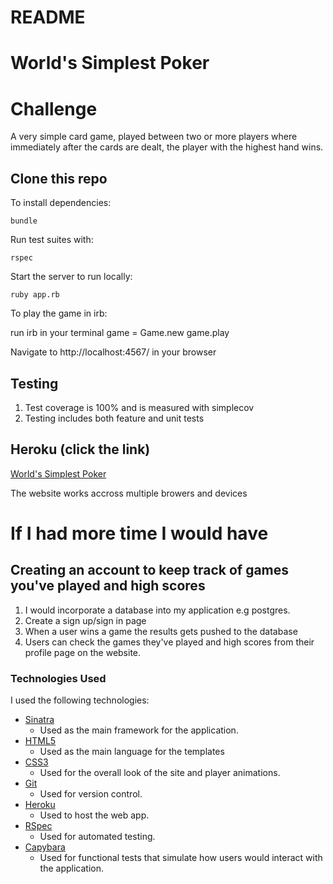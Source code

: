 # README

# World's Simplest Poker

# Challenge

A very simple card game, played between two or more players where immediately after the cards are dealt, the player with the highest hand wins.

## Clone this repo

To install dependencies:

```shell
bundle
```

Run test suites with:

```shell
rspec
```

Start the server to run locally:

```
ruby app.rb
```

To play the game in irb:

run irb in your terminal
game = Game.new
game.play

Navigate to http://localhost:4567/ in your browser

## Testing

1. Test coverage is 100% and is measured with simplecov
2. Testing includes both feature and unit tests

## Heroku (click the link)
[World's Simplest Poker](https://pixie-tech-test.herokuapp.com/)

The website works accross multiple browers and devices 

# If I had more time I would have

## Creating an account to keep track of games you've played and high scores
1. I would incorporate a database into my application e.g postgres. 
2. Create a sign up/sign in page
3. When a user wins a game the results gets pushed to the database
4. Users can check the games they've played and high scores from their profile page on the website. 

### Technologies Used

I used the following technologies:

- [Sinatra](http://sinatrarb.com/)
  - Used as the main framework for the application.
- [HTML5](https://developer.mozilla.org/en-US/docs/Web/Guide/HTML/HTML5)
  - Used as the main language for the templates
- [CSS3](https://developer.mozilla.org/en-US/docs/Archive/CSS3)
  - Used for the overall look of the site and player animations.
- [Git](https://git-scm.com/)
  - Used for version control.
- [Heroku](https://www.heroku.com/)
  - Used to host the web app.
- [RSpec](https://rspec.inof/)
  - Used for automated testing.
- [Capybara](https://github.com/teamcapybara/capybara/)
  - Used for functional tests that simulate how users would interact with the application.
